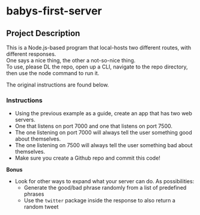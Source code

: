 # babys-first-server

## Project Description
This is a Node.js-based program that local-hosts two different routes, with different responses.<br>
One says a nice thing, the other a not-so-nice thing.<br>
To use, please DL the repo, open up a CLI, navigate to the repo directory, then use the node command to run it.<br>

The original instructions are found below.<br>

### **Instructions**

* Using the previous example as a guide, create an app that has two web servers.
* One that listens on port 7000 and one that listens on port 7500.
* The one listening on port 7000 will always tell the user something good about themselves.
* The one listening on 7500 will always tell the user something bad about themselves.
* Make sure you create a Github repo and commit this code!

**Bonus**

* Look for other ways to expand what your server can do. As possibilities:
  * Generate the good/bad phrase randomly from a list of predefined phrases
  * Use the `twitter` package inside the response to also return a random tweet
